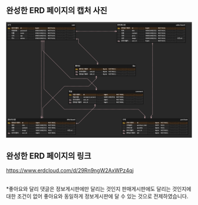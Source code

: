 ## 완성한 ERD 페이지의 캡처 사진
![alt text](image-1.png)




## 완성한 ERD 페이지의 링크
https://www.erdcloud.com/d/29Rn9ngW2AxWPz4qj

<br>
*좋아요와 달리 댓글은 정보게시판에만 달리는 것인지 판매게시판에도 달리는 것인지에 대한 조건이 없어 좋아요와 동일하게 정보게시판에 달 수 있는 것으로 전제하였습니다.